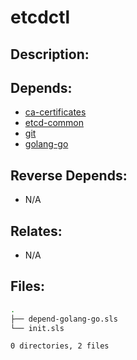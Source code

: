# etcdctl

## Description:



## Depends:

  -  [ca-certificates](/salt/ca-certificates)
  -  [etcd-common](/salt/etcd-common)
  -  [git](/salt/git)
  -  [golang-go](/salt/golang-go)

## Reverse Depends:

  -  N/A

## Relates:

  -  N/A

## Files:

```bash
.
├── depend-golang-go.sls
└── init.sls

0 directories, 2 files
```
